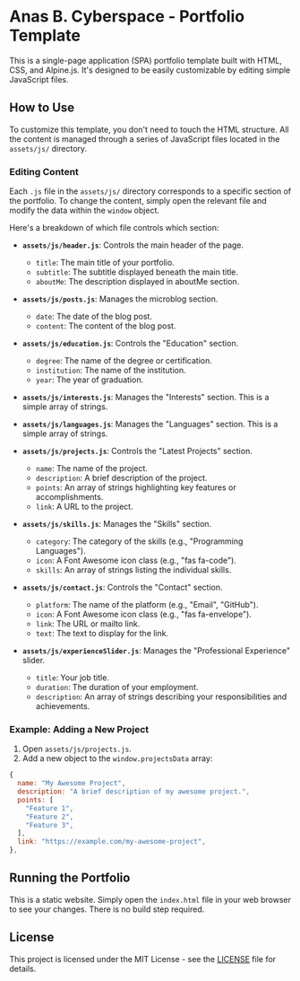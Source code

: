 # Anas B. Cyberspace - Portfolio Template

This is a single-page application (SPA) portfolio template built with HTML, CSS, and Alpine.js. It's designed to be easily customizable by editing simple JavaScript files.

## How to Use

To customize this template, you don't need to touch the HTML structure. All the content is managed through a series of JavaScript files located in the `assets/js/` directory.

### Editing Content

Each `.js` file in the `assets/js/` directory corresponds to a specific section of the portfolio. To change the content, simply open the relevant file and modify the data within the `window` object.

Here's a breakdown of which file controls which section:

*   **`assets/js/header.js`**: Controls the main header of the page.
    *   `title`: The main title of your portfolio.
    *   `subtitle`: The subtitle displayed beneath the main title.
    *   `aboutMe`: The description displayed in aboutMe section. 

*   **`assets/js/posts.js`**: Manages the microblog section.
    *   `date`: The date of the blog post.
    *   `content`: The content of the blog post.

*   **`assets/js/education.js`**: Controls the "Education" section.
    *   `degree`: The name of the degree or certification.
    *   `institution`: The name of the institution.
    *   `year`: The year of graduation.

*   **`assets/js/interests.js`**: Manages the "Interests" section. This is a simple array of strings.

*   **`assets/js/languages.js`**: Manages the "Languages" section. This is a simple array of strings.

*   **`assets/js/projects.js`**: Controls the "Latest Projects" section.
    *   `name`: The name of the project.
    *   `description`: A brief description of the project.
    *   `points`: An array of strings highlighting key features or accomplishments.
    *   `link`: A URL to the project.

*   **`assets/js/skills.js`**: Manages the "Skills" section.
    *   `category`: The category of the skills (e.g., "Programming Languages").
    *   `icon`: A Font Awesome icon class (e.g., "fas fa-code").
    *   `skills`: An array of strings listing the individual skills.

*   **`assets/js/contact.js`**: Controls the "Contact" section.
    *   `platform`: The name of the platform (e.g., "Email", "GitHub").
    *   `icon`: A Font Awesome icon class (e.g., "fas fa-envelope").
    *   `link`: The URL or mailto link.
    *   `text`: The text to display for the link.

*   **`assets/js/experienceSlider.js`**: Manages the "Professional Experience" slider.
    *   `title`: Your job title.
    *   `duration`: The duration of your employment.
    *   `description`: An array of strings describing your responsibilities and achievements.

### Example: Adding a New Project

1.  Open `assets/js/projects.js`.
2.  Add a new object to the `window.projectsData` array:

```javascript
{
  name: "My Awesome Project",
  description: "A brief description of my awesome project.",
  points: [
    "Feature 1",
    "Feature 2",
    "Feature 3",
  ],
  link: "https://example.com/my-awesome-project",
},
```

## Running the Portfolio

This is a static website. Simply open the `index.html` file in your web browser to see your changes. There is no build step required.

## License

This project is licensed under the MIT License - see the [LICENSE](LICENSE) file for details.
